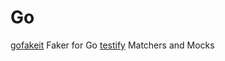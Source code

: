 # Go
[gofakeit](https://blog.verygoodsoftwarenotvirus.ru/) 
Faker for Go
[testify](https://github.com/stretchr/testify) 
Matchers and Mocks